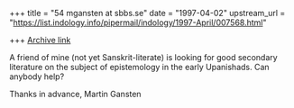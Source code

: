 +++
title = "54 mgansten at sbbs.se"
date = "1997-04-02"
upstream_url = "https://list.indology.info/pipermail/indology/1997-April/007568.html"

+++
[Archive link](https://list.indology.info/pipermail/indology/1997-April/007568.html)

A friend of mine (not yet Sanskrit-literate) is looking for good secondary
literature on the subject of epistemology in the early Upanishads. Can
anybody help?

Thanks in advance,
Martin Gansten





